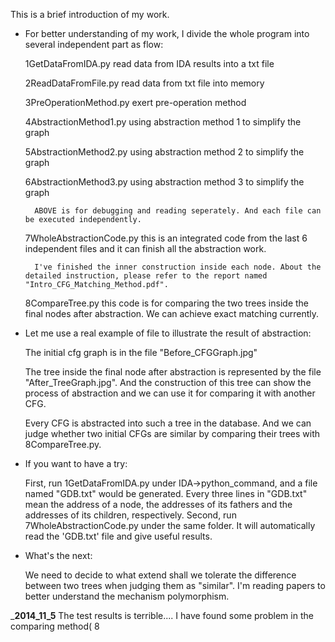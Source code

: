This is a brief introduction of my work.
* For better understanding of my work, I divide the whole program into several independent part as flow:

	1GetDataFromIDA.py
		read data from IDA results into a txt file

	2ReadDataFromFile.py
		read data from txt file into memory

 	3PreOperationMethod.py
		exert pre-operation method 

	4AbstractionMethod1.py
		using abstraction method 1 to simplify the graph

 	5AbstractionMethod2.py
		using abstraction method 2 to simplify the graph

 	6AbstractionMethod3.py
		using abstraction method 3 to simplify the graph


    	ABOVE is for debugging and reading seperately. And each file can be executed independently.
 

 	7WholeAbstractionCode.py
		this is an integrated code from the last 6 independent files and it can finish all the abstraction work.

    	I've finished the inner construction inside each node. About the detailed instruction, please refer to the report named "Intro_CFG_Matching_Method.pdf".
	
	8CompareTree.py
		this code is for comparing the two trees inside the final nodes after abstraction. We can achieve exact matching currently.


* Let me use a real example of file to illustrate the result of abstraction:

	The initial cfg graph is in the file "Before_CFGGraph.jpg"

	The tree inside the final node after abstraction is represented by the file "After_TreeGraph.jpg". And the construction of this tree can show the process of abstraction and we can use it for comparing it with another CFG.

	Every CFG is abstracted into such a tree in the database. And we can judge whether two initial CFGs are similar by comparing their trees with 8CompareTree.py.

* If you want to have a try:
	
	First, run 1GetDataFromIDA.py under IDA->python_command, and a file named "GDB.txt" would be generated. Every three lines in "GDB.txt" mean the address of a node, the addresses of its fathers and the addresses of its children, respectively. 
	Second, run 7WholeAbstractionCode.py under the same folder. It will automatically read the 'GDB.txt' file and give useful results.

* What's the next:

	We need to decide to what extend shall we tolerate the difference between two trees when judging them as "similar". I'm reading papers to better understand the mechanism polymorphism.
	
_____________2014_11_5____________
The test results is terrible.... I have found some problem in the comparing method( 8
